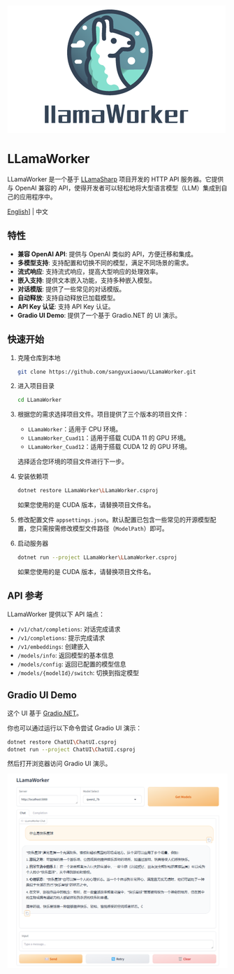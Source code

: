 ![](doc/logo.png)

# LLamaWorker

LLamaWorker 是一个基于 [LLamaSharp](https://github.com/SciSharp/LLamaSharp) 项目开发的 HTTP API 服务器。它提供与 OpenAI 兼容的 API，使得开发者可以轻松地将大型语言模型（LLM）集成到自己的应用程序中。

[English](README.md)] | 中文

## 特性

- **兼容 OpenAI API**: 提供与 OpenAI 类似的 API，方便迁移和集成。
- **多模型支持**: 支持配置和切换不同的模型，满足不同场景的需求。
- **流式响应**: 支持流式响应，提高大型响应的处理效率。
- **嵌入支持**: 提供文本嵌入功能，支持多种嵌入模型。
- **对话模版**: 提供了一些常见的对话模版。
- **自动释放**: 支持自动释放已加载模型。
- **API Key 认证**: 支持 API Key 认证。
- **Gradio UI Demo**: 提供了一个基于 Gradio.NET 的 UI 演示。

## 快速开始

1. 克隆仓库到本地
   ```bash
   git clone https://github.com/sangyuxiaowu/LLamaWorker.git
   ```
2. 进入项目目录
   ```bash
   cd LLamaWorker
   ```
3. 根据您的需求选择项目文件。项目提供了三个版本的项目文件：
   - `LLamaWorker`：适用于 CPU 环境。
   - `LLamaWorker_Cuad11`：适用于搭载 CUDA 11 的 GPU 环境。
   - `LLamaWorker_Cuad12`：适用于搭载 CUDA 12 的 GPU 环境。
   
   选择适合您环境的项目文件进行下一步。
   
4. 安装依赖项
   ```bash
   dotnet restore LLamaWorker\LLamaWorker.csproj
   ```
   如果您使用的是 CUDA 版本，请替换项目文件名。
   
5. 修改配置文件 `appsettings.json`。默认配置已包含一些常见的开源模型配置，您只需按需修改模型文件路径（`ModelPath`）即可。
   
6. 启动服务器
   ```bash
   dotnet run --project LLamaWorker\LLamaWorker.csproj
   ```
   如果您使用的是 CUDA 版本，请替换项目文件名。


## API 参考

LLamaWorker 提供以下 API 端点：

- `/v1/chat/completions`: 对话完成请求
- `/v1/completions`: 提示完成请求
- `/v1/embeddings`: 创建嵌入
- `/models/info`: 返回模型的基本信息
- `/models/config`: 返回已配置的模型信息
- `/models/{modelId}/switch`: 切换到指定模型

## Gradio UI Demo

这个 UI 基于 [Gradio.NET](https://github.com/feiyun0112/Gradio.Net?wt.mc_id=DT-MVP-5005195)。

你也可以通过运行以下命令尝试 Gradio UI 演示：

```bash
dotnet restore ChatUI\ChatUI.csproj
dotnet run --project ChatUI\ChatUI.csproj
```

然后打开浏览器访问 Gradio UI 演示。

![](doc/ui.png)